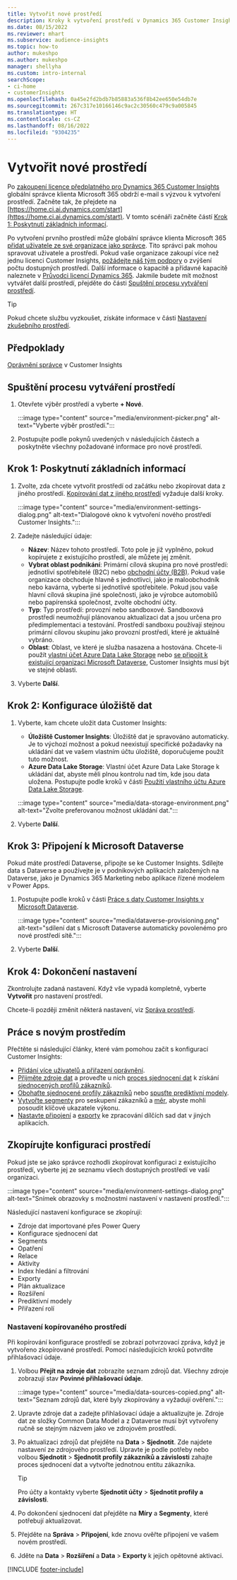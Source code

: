 ```yaml
---
title: Vytvořit nové prostředí
description: Kroky k vytvoření prostředí v Dynamics 365 Customer Insights.
ms.date: 08/15/2022
ms.reviewer: mhart
ms.subservice: audience-insights
ms.topic: how-to
author: mukeshpo
ms.author: mukeshpo
manager: shellyha
ms.custom: intro-internal
searchScope:
- ci-home
- customerInsights
ms.openlocfilehash: 0a45e2fd2bdb7b85883a536f8b42ee650e54db7e
ms.sourcegitcommit: 267c317e10166146c9ac2c30560c479c9a005845
ms.translationtype: HT
ms.contentlocale: cs-CZ
ms.lasthandoff: 08/16/2022
ms.locfileid: "9304235"
---
```

# <a name="create-a-new-environment"></a>Vytvořit nové prostředí

Po [zakoupení licence předplatného pro Dynamics 365 Customer Insights](paid-license.md) globální správce klienta Microsoft 365 obdrží e-mail s výzvou k vytvoření prostředí. Začněte tak, že přejdete na [https://home.ci.ai.dynamics.com/start](https://home.ci.ai.dynamics.com/start). V tomto scénáři začněte částí [Krok 1: Poskytnutí základních informací](#step-1-provide-basic-information).

Po vytvoření prvního prostředí může globální správce klienta Microsoft 365 [přidat uživatele ze své organizace jako správce](permissions.md). Tito správci pak mohou spravovat uživatele a prostředí. Pokud vaše organizace zakoupí více než jednu licenci Customer Insights, [požádejte náš tým podpory](https://go.microsoft.com/fwlink/?linkid=2079641) o zvýšení počtu dostupných prostředí. Další informace o kapacitě a přídavné kapacitě naleznete v [Průvodci licencí Dynamics 365](https://go.microsoft.com/fwlink/?LinkId=866544). Jakmile budete mít možnost vytvářet další prostředí, přejděte do části [Spuštění procesu vytváření prostředí](#start-the-environment-creation-process).

> [!TIP]
> Pokud chcete službu vyzkoušet, získáte informace v části [Nastavení zkušebního prostředí](trial-signup.md).

## <a name="prerequisites"></a>Předpoklady

[Oprávnění správce](permissions.md) v Customer Insights

## <a name="start-the-environment-creation-process"></a>Spuštění procesu vytváření prostředí

1. Otevřete výběr prostředí a vyberte **+ Nové**.
  
   :::image type="content" source="media/environment-picker.png" alt-text="Vyberte výběr prostředí.":::

1. Postupujte podle pokynů uvedených v následujících částech a poskytněte všechny požadované informace pro nové prostředí.

## <a name="step-1-provide-basic-information"></a>Krok 1: Poskytnutí základních informací

1. Zvolte, zda chcete vytvořit prostředí od začátku nebo zkopírovat data z jiného prostředí. [Kopírování dat z jiného prostředí](#copy-the-environment-configuration) vyžaduje další kroky.

   :::image type="content" source="media/environment-settings-dialog.png" alt-text="Dialogové okno k vytvoření nového prostředí Customer Insights.":::

1. Zadejte následující údaje:

   - **Název**: Název tohoto prostředí. Toto pole je již vyplněno, pokud kopírujete z existujícího prostředí, ale můžete jej změnit.
   - **Vybrat oblast podnikání**: Primární cílová skupina pro nové prostředí: jednotliví spotřebitelé (B2C) nebo [obchodní účty (B2B)](work-with-business-accounts.md). Pokud vaše organizace obchoduje hlavně s jednotlivci, jako je maloobchodník nebo kavárna, vyberte si jednotlivé spotřebitele. Pokud jsou vaše hlavní cílová skupina jiné společnosti, jako je výrobce automobilů nebo papírenská společnost, zvolte obchodní účty.
   - **Typ**: Typ prostředí: provozní nebo sandboxové. Sandboxová prostředí neumožňují plánovanou aktualizaci dat a jsou určena pro předimplementaci a testování. Prostředí sandboxu používají stejnou primární cílovou skupinu jako provozní prostředí, které je aktuálně vybráno.
   - **Oblast**: Oblast, ve které je služba nasazena a hostována. Chcete-li použít [vlastní účet Azure Data Lake Storage](own-data-lake-storage.md) nebo [se připojit k existující organizaci Microsoft Dataverse](customer-insights-dataverse.md), Customer Insights musí být ve stejné oblasti.

1. Vyberte **Další**.

## <a name="step-2-configure-data-storage"></a>Krok 2: Konfigurace úložiště dat

1. Vyberte, kam chcete uložit data Customer Insights:

   - **Úložiště Customer Insights**: Úložiště dat je spravováno automaticky. Je to výchozí možnost a pokud neexistují specifické požadavky na ukládání dat ve vašem vlastním účtu úložiště, doporučujeme použít tuto možnost.
   - **Azure Data Lake Storage**: Vlastní účet Azure Data Lake Storage k ukládání dat, abyste měli plnou kontrolu nad tím, kde jsou data uložena. Postupujte podle kroků v části [Použití vlastního účtu Azure Data Lake Storage](own-data-lake-storage.md).

   :::image type="content" source="media/data-storage-environment.png" alt-text="Zvolte preferovanou možnost ukládání dat.":::

1. Vyberte **Další**.

## <a name="step-3-connect-to-microsoft-dataverse"></a>Krok 3: Připojení k Microsoft Dataverse

Pokud máte prostředí Dataverse, připojte se ke Customer Insights. Sdílejte data s Dataverse a používejte je v podnikových aplikacích založených na Dataverse, jako je Dynamics 365 Marketing nebo aplikace řízené modelem v Power Apps.

1. Postupujte podle kroků v části [Práce s daty Customer Insights v Microsoft Dataverse](customer-insights-dataverse.md).

   :::image type="content" source="media/dataverse-provisioning.png" alt-text="sdílení dat s Microsoft Dataverse automaticky povolenémo pro nové prostředí sítě.":::

1. Vyberte **Další**.

## <a name="step-4-finalize-the-settings"></a>Krok 4: Dokončení nastavení

Zkontrolujte zadaná nastavení. Když vše vypadá kompletně, vyberte **Vytvořit** pro nastavení prostředí.

Chcete-li později změnit některá nastavení, viz [Správa prostředí](manage-environments.md).

## <a name="work-with-your-new-environment"></a>Práce s novým prostředím

Přečtěte si následující články, které vám pomohou začít s konfigurací Customer Insights:

- [Přidání více uživatelů a přiřazení oprávnění](permissions.md).
- [Přijměte zdroje dat](data-sources.md) a proveďte u nich [proces sjednocení dat](data-unification.md) k získání [sjednocených profilů zákazníků](customer-profiles.md).
- [Obohaťte sjednocené profily zákazníků](enrichment-hub.md) nebo [spusťte prediktivní modely](predictions-overview.md).
- [Vytvořte segmenty](segments.md) pro seskupení zákazníků a [měr](measures.md), abyste mohli posoudit klíčové ukazatele výkonu.
- [Nastavte připojení](connections.md) a [exporty](export-destinations.md) ke zpracování dílčích sad dat v jiných aplikacích.

## <a name="copy-the-environment-configuration"></a>Zkopírujte konfiguraci prostředí

Pokud jste se jako správce rozhodli zkopírovat konfiguraci z existujícího prostředí, vyberte jej ze seznamu všech dostupných prostředí ve vaší organizaci.

:::image type="content" source="media/environment-settings-dialog.png" alt-text="Snímek obrazovky s možnostmi nastavení v nastavení prostředí.":::

Následující nastavení konfigurace se zkopírují:

- Zdroje dat importované přes Power Query
- Konfigurace sjednocení dat
- Segments
- Opatření
- Relace
- Aktivity
- Index hledání a filtrování
- Exporty
- Plán aktualizace
- Rozšíření
- Prediktivní modely
- Přiřazení rolí

### <a name="set-up-a-copied-environment"></a>Nastavení kopírovaného prostředí

Při kopírování konfigurace prostředí se zobrazí potvrzovací zpráva, když je vytvořeno zkopírované prostředí. Pomocí následujících kroků potvrdíte přihlašovací údaje.

1. Volbou **Přejít na zdroje dat** zobrazíte seznam zdrojů dat. Všechny zdroje zobrazují stav **Povinné přihlašovací údaje**.

   :::image type="content" source="media/data-sources-copied.png" alt-text="Seznam zdrojů dat, které byly zkopírovány a vyžadují ověření.":::

1. Upravte zdroje dat a zadejte přihlašovací údaje a aktualizujte je. Zdroje dat ze složky Common Data Model a z Dataverse musí být vytvořeny ručně se stejným názvem jako ve zdrojovém prostředí.

1. Po aktualizaci zdrojů dat přejděte na **Data** > **Sjednotit**. Zde najdete nastavení ze zdrojového prostředí. Upravte je podle potřeby nebo volbou **Sjednotit** > **Sjednotit profily zákazníků a závislosti** zahajte proces sjednocení dat a vytvořte jednotnou entitu zákazníka.

   > [!TIP]
   > Pro účty a kontakty vyberte **Sjednotit účty** > **Sjednotit profily a závislosti**.

1. Po dokončení sjednocení dat přejděte na **Míry** a **Segmenty**, které potřebují aktualizovat.

1. Přejděte na **Správa** > **Připojení**, kde znovu ověřte připojení ve vašem novém prostředí.

1. Jděte na **Data** > **Rozšíření** a **Data** > **Exporty** k jejich opětovné aktivaci.

[!INCLUDE [footer-include](includes/footer-banner.md)]
